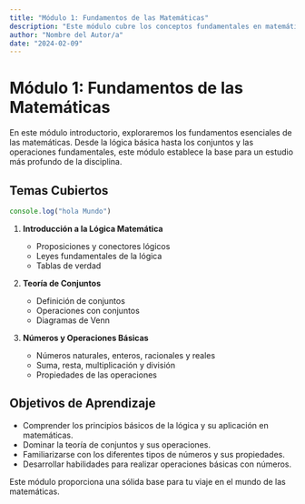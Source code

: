 ```yaml
---
title: "Módulo 1: Fundamentos de las Matemáticas"
description: "Este módulo cubre los conceptos fundamentales en matemáticas, incluyendo lógica, conjuntos, y operaciones básicas."
author: "Nombre del Autor/a"
date: "2024-02-09"
---
```


# Módulo 1: Fundamentos de las Matemáticas

En este módulo introductorio, exploraremos los fundamentos esenciales de las matemáticas. Desde la lógica básica hasta los conjuntos y las operaciones fundamentales, este módulo establece la base para un estudio más profundo de la disciplina.

## Temas Cubiertos

```js
console.log("hola Mundo")
```

1. **Introducción a la Lógica Matemática**
   - Proposiciones y conectores lógicos
   - Leyes fundamentales de la lógica
   - Tablas de verdad

2. **Teoría de Conjuntos**
   - Definición de conjuntos
   - Operaciones con conjuntos
   - Diagramas de Venn

3. **Números y Operaciones Básicas**
   - Números naturales, enteros, racionales y reales
   - Suma, resta, multiplicación y división
   - Propiedades de las operaciones

## Objetivos de Aprendizaje

- Comprender los principios básicos de la lógica y su aplicación en matemáticas.
- Dominar la teoría de conjuntos y sus operaciones.
- Familiarizarse con los diferentes tipos de números y sus propiedades.
- Desarrollar habilidades para realizar operaciones básicas con números.

Este módulo proporciona una sólida base para tu viaje en el mundo de las matemáticas.

